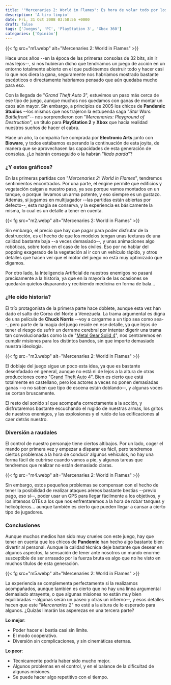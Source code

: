```yaml
---
title: '"Mercenaries 2: World in Flames": Es hora de volar todo por los aires'
description: 'A tiro limpio'
date: Fri, 31 Oct 2008 03:58:56 +0000
draft: false
tags: ['Juegos', 'PC', 'PlayStation 3', 'Xbox 360']
categories: ['Opinión']
---
```


{{< fg src="m1.webp" alt="Mercenaries 2: World in Flames" >}}

Hace unos años --en la época de las primeras consolas de 32 bits, sin ir más lejos--, si nos hubieran dicho que tendríamos un juego de acción en un entorno totalmente abierto en el que pudiésemos destruir todo y hacer casi lo que nos diera la gana, seguramente nos habríamos mostrado bastante escépticos o directamente habríamos pensado que aún quedaba mucho para eso.

Con la llegada de "_Grand Theft Auto 3_", estuvimos un paso más cerca de ese tipo de juego, aunque muchos nos quedamos con ganas de montar un caos aún mayor. Sin embargo, a principios de 2005 los chicos de **Pandemic Studios** --los mismos que nos trajeron la estupenda saga "_Star Wars: Battlefront_"-- nos sorprendieron con "_Mercenaries: Playground of Destruction_", un título para **PlayStation 2** y **Xbox** que hacía realidad nuestros sueños de hacer el cabra.

Hace un año, la compañía fue comprada por **Electronic Arts** junto con **Bioware**, y todos estábamos esperando la continuación de esta joyita, de manera que se aprovechasen las capacidades de esta generación de consolas. ¿Lo habrán conseguido o la habrán "_liado parda_"?

### ¿Y estos gráficos?

En las primeras partidas con "_Mercenaries 2: World in Flames_", tendremos sentimientos encontrados. Por una parte, el engine permite que edificios y vegatación caigan a nuestro paso, ya sea porque vamos montados en un tanque, o porque llevamos un arma potente, y eso siempre es un gustazo. Además, si jugamos en multijugador --las partidas están abiertas por defecto--, esta magia se conserva, y la experiencia es básicamente la misma, lo cual es un detalle a tener en cuenta.

{{< fg src="m2.webp" alt="Mercenaries 2: World in Flames" >}}

Sin embargo, el precio que hay que pagar para poder disfrutar de la destrucción, es el hecho de que los modelos tengan unas texturas de una calidad bastante baja --a veces demasiado--, y unas animaciones algo robóticas, sobre todo en el caso de los civiles. Eso por no hablar del popping exagerado de la vegetación al ir con un vehículo rápido, y otros detalles que hacen ver que el motor del juego no está muy optimizado que digamos.

Por otro lado, la Inteligencia Artificial de nuestros enemigos no pasará precisamente a la historia, ya que en la mayoría de las ocasiones se quedarán quietos disparando y recibiendo medicina en forma de bala...

### ¿He oído historia?

El trío protagonista de la primera parte hace doblete, aunque esta vez han dado el salto de Corea del Norte a Venezuela. La trama argumental es digna de una película de **Chuck Norris** --voy a cargarme a un tipo sea como sea--, pero parte de la magia del juego reside en ese detalle, ya que lejos de tener el riesgo de sufrir un derrame cerebral por intentar digerir una trama tan convolucionadas como la de "[Metal Gear Solid 4](/metal-gear-solid-4-guns-of-the-patriots-%C2%BFpelicula-o-videojuego/)", nos centraremos en cumplir misiones para los distintos bandos, sin que importe demasiado nuestra ideología.

{{< fg src="m3.webp" alt="Mercenaries 2: World in Flames" >}}

El doblaje del juego sigue un poco esta idea, ya que es bastante desenfadado en general, aunque no está ni de lejos a la altura de otras producciones como "[Grand Theft Auto 4](/grand-theft-auto-4-grande-en-todos-los-sentidos/)". Bien es cierto que está totalmente en castellano, pero los actores a veces no ponen demasiadas ganas --o no saben que tipo de escena están doblando--, y algunas voces se cortan bruscamente.

El resto del sonido sí que acompaña correctamente a la acción, y disfrutaremos bastante escuchando el rugido de nuestras armas, los gritos de nuestros enemigos, y las explosiones y el ruido de las edificaciones al caer detrás nuestro.

### Diversión a raudales

El control de nuestro personaje tiene ciertos altibajos. Por un lado, coger el mando por primera vez y empezar a disparar es fácil, pero tendremos ciertos problemas a la hora de conducir algunos vehículos, no hay una forma fácil de cubrirse cuando vamos a pie, y algunas tareas que tendremos que realizar no están demasiado claras.

{{< fg src="m4.webp" alt="Mercenaries 2: World in Flames" >}}

Sin embargo, estos pequeños problemas se compensan con el hecho de tener la posibilidad de realizar ataques aéreos bastante bestias --previo pago, eso sí--, poder usar un GPS para llegar fácilmente a los objetivos, y los intensos QTEs a los que nos enfrentaremos a la hora de robar tanques y helicópteros... aunque también es cierto que pueden llegar a cansar a cierto tipo de jugadores.

### Conclusiones

Aunque muchos medios han sido muy crueles con este juego, hay que tener en cuenta que los chicos de **Pandemic** han hecho algo bastante bien: divertir al personal. Aunque la calidad técnica deje bastante que desear en algunos aspectos, la sensación de tener ante nosotros un mundo enorme susceptible de ser arrasado por la fuerza bruta es algo que no he visto en muchos títulos de esta generación.

{{< fg src="m5.webp" alt="Mercenaries 2: World in Flames" >}}

La experiencia se complementa perfectamente si la realizamos acompañados, aunque también es cierto que no hay una línea argumental demasiado atrayente, o que algunas misiones no están muy bien equilibradas --algunas serán un paseo y otras un infierno--, y esos detalles hacen que este "_Mercenaries 2_" no esté a la altura de lo esperado para algunos. ¿Quizás limarán las asperezas en una tercera parte?

**Lo mejor**:

*   Poder hacer el bestia casi sin límite.
*   El modo cooperativo.
*   Diversión sin complicaciones, y sin cinemáticas eternas.

**Lo peor**:

*   Técnicamente podría haber sido mucho mejor.
*   Algunos problemas en el control, y en el balance de la dificultad de algunas misiones.
*   Se puede hacer algo repetitivo con el tiempo.